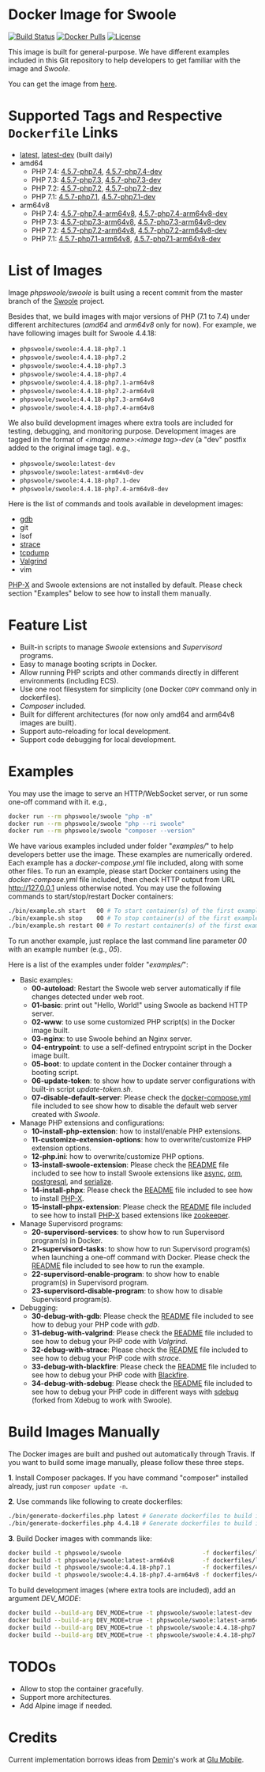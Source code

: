 # Docker Image for Swoole

[![Build Status](https://travis-ci.org/swoole/docker-swoole.svg?branch=master)](https://travis-ci.org/swoole/docker-swoole)
[![Docker Pulls](https://img.shields.io/docker/pulls/phpswoole/swoole.svg)](https://hub.docker.com/r/phpswoole/swoole)
[![License](https://img.shields.io/badge/license-apache2-blue.svg)](https://github.com/swoole/docker-swoole/blob/master/LICENSE)

This image is built for general-purpose. We have different examples included in this Git repository to help developers
to get familiar with the image and _Swoole_.

You can get the image from [here](https://hub.docker.com/r/phpswoole/swoole).

# Supported Tags and Respective `Dockerfile` Links

* [latest](https://github.com/swoole/docker-swoole/blob/master/dockerfiles/latest/amd64/php7.4/Dockerfile), [latest-dev](https://github.com/swoole/docker-swoole/blob/master/dockerfiles/latest/amd64/php7.4/Dockerfile) (built daily)
* amd64
    * PHP 7.4: [4.5.7-php7.4](https://github.com/swoole/docker-swoole/blob/master/dockerfiles/4.5.7/amd64/php7.4/Dockerfile), [4.5.7-php7.4-dev](https://github.com/swoole/docker-swoole/blob/master/dockerfiles/4.5.7/amd64/php7.4/Dockerfile)
    * PHP 7.3: [4.5.7-php7.3](https://github.com/swoole/docker-swoole/blob/master/dockerfiles/4.5.7/amd64/php7.3/Dockerfile), [4.5.7-php7.3-dev](https://github.com/swoole/docker-swoole/blob/master/dockerfiles/4.5.7/amd64/php7.3/Dockerfile)
    * PHP 7.2: [4.5.7-php7.2](https://github.com/swoole/docker-swoole/blob/master/dockerfiles/4.5.7/amd64/php7.2/Dockerfile), [4.5.7-php7.2-dev](https://github.com/swoole/docker-swoole/blob/master/dockerfiles/4.5.7/amd64/php7.2/Dockerfile)
    * PHP 7.1: [4.5.7-php7.1](https://github.com/swoole/docker-swoole/blob/master/dockerfiles/4.5.7/amd64/php7.1/Dockerfile), [4.5.7-php7.1-dev](https://github.com/swoole/docker-swoole/blob/master/dockerfiles/4.5.7/amd64/php7.1/Dockerfile)
* arm64v8
    * PHP 7.4: [4.5.7-php7.4-arm64v8](https://github.com/swoole/docker-swoole/blob/master/dockerfiles/4.5.7/arm64v8/php7.4/Dockerfile), [4.5.7-php7.4-arm64v8-dev](https://github.com/swoole/docker-swoole/blob/master/dockerfiles/4.5.7/arm64v8/php7.4/Dockerfile)
    * PHP 7.3: [4.5.7-php7.3-arm64v8](https://github.com/swoole/docker-swoole/blob/master/dockerfiles/4.5.7/arm64v8/php7.3/Dockerfile), [4.5.7-php7.3-arm64v8-dev](https://github.com/swoole/docker-swoole/blob/master/dockerfiles/4.5.7/arm64v8/php7.3/Dockerfile)
    * PHP 7.2: [4.5.7-php7.2-arm64v8](https://github.com/swoole/docker-swoole/blob/master/dockerfiles/4.5.7/arm64v8/php7.2/Dockerfile), [4.5.7-php7.2-arm64v8-dev](https://github.com/swoole/docker-swoole/blob/master/dockerfiles/4.5.7/arm64v8/php7.2/Dockerfile)
    * PHP 7.1: [4.5.7-php7.1-arm64v8](https://github.com/swoole/docker-swoole/blob/master/dockerfiles/4.5.7/arm64v8/php7.1/Dockerfile), [4.5.7-php7.1-arm64v8-dev](https://github.com/swoole/docker-swoole/blob/master/dockerfiles/4.5.7/arm64v8/php7.1/Dockerfile)

# List of Images

Image _phpswoole/swoole_ is built using a recent commit from the master branch of the [Swoole](https://github.com/swoole/swoole-src) project.

Besides that, we build images with major versions of PHP (7.1 to 7.4) under different architectures (_amd64_ and
_arm64v8_ only for now). For example, we have following images built for Swoole 4.4.18:

* `phpswoole/swoole:4.4.18-php7.1`
* `phpswoole/swoole:4.4.18-php7.2`
* `phpswoole/swoole:4.4.18-php7.3`
* `phpswoole/swoole:4.4.18-php7.4`
* `phpswoole/swoole:4.4.18-php7.1-arm64v8`
* `phpswoole/swoole:4.4.18-php7.2-arm64v8`
* `phpswoole/swoole:4.4.18-php7.3-arm64v8`
* `phpswoole/swoole:4.4.18-php7.4-arm64v8`

We also build development images where extra tools are included for testing, debugging, and monitoring purpose.
Development images are tagged in the format of _&lt;image name&gt;:&lt;image tag&gt;-dev_ (a "dev" postfix added to the
original image tag). e.g.,

* `phpswoole/swoole:latest-dev`
* `phpswoole/swoole:latest-arm64v8-dev`
* `phpswoole/swoole:4.4.18-php7.1-dev`
* `phpswoole/swoole:4.4.18-php7.4-arm64v8-dev`

Here is the list of commands and tools available in development images:

* [gdb](https://www.gnu.org/s/gdb)
* git
* lsof
* [strace](https://strace.io)
* [tcpdump](https://www.tcpdump.org)
* [Valgrind](http://www.valgrind.org)
* vim

[PHP-X](https://github.com/swoole/phpx) and Swoole extensions are not installed by default. Please check section
"Examples" below to see how to install them manually.

# Feature List

* Built-in scripts to manage _Swoole_ extensions and _Supervisord_ programs.
* Easy to manage booting scripts in Docker.
* Allow running PHP scripts and other commands directly in different environments (including ECS).
* Use one root filesystem for simplicity (one Docker `COPY` command only in dockerfiles).
* _Composer_ included.
* Built for different architectures (for now only amd64 and arm64v8 images are built).
* Support auto-reloading for local development.
* Support code debugging for local development.

# Examples

You may use the image to serve an HTTP/WebSocket server, or run some one-off command with it. e.g.,

```bash
docker run --rm phpswoole/swoole "php -m"
docker run --rm phpswoole/swoole "php --ri swoole"
docker run --rm phpswoole/swoole "composer --version"
```

We have various examples included under folder "_examples/_" to help developers better use the image. These examples are
numerically ordered. Each example has a _docker-compose.yml_ file included, along with some other files. To run an
example, please start Docker containers using the _docker-compose.yml_ file included, then check HTTP output from URL
http://127.0.0.1 unless otherwise noted. You may use the following commands to start/stop/restart Docker containers:

```bash
./bin/example.sh start   00 # To start container(s) of the first example.
./bin/example.sh stop    00 # To stop container(s) of the first example.
./bin/example.sh restart 00 # To restart container(s) of the first example.
```

To run another example, just replace the last command line parameter _00_ with an example number (e.g., _05_).

Here is a list of the examples under folder "_examples/_":

* Basic examples:
    * **00-autoload**: Restart the Swoole web server automatically if file changes detected under web root.
    * **01-basic**: print out "Hello, World!" using Swoole as backend HTTP server.
    * **02-www**: to use some customized PHP script(s) in the Docker image built.
    * **03-nginx**: to use Swoole behind an Nginx server.
    * **04-entrypoint**: to use a self-defined entrypoint script in the Docker image built.
    * **05-boot**: to update content in the Docker container through a booting script.
    * **06-update-token**: to show how to update server configurations with built-in script _update-token.sh_.
    * **07-disable-default-server**: Please check the [docker-compose.yml](https://github.com/swoole/docker-swoole/blob/master/examples/07-disable-default-server/docker-compose.yml) file included to see show how to disable the default web server created with _Swoole_.
* Manage PHP extensions and configurations:
    * **10-install-php-extension**: how to install/enable PHP extensions.
    * **11-customize-extension-options**: how to overwrite/customize PHP extension options.
    * **12-php.ini**: how to overwrite/customize PHP options.
    * **13-install-swoole-extension**: Please check the [README](https://github.com/swoole/docker-swoole/tree/master/examples/13-install-swoole-extension) file included to see how to install Swoole extensions like [async](https://github.com/swoole/ext-async), [orm](https://github.com/swoole/ext-orm), [postgresql](https://github.com/swoole/ext-postgresql), and [serialize](https://github.com/swoole/ext-serialize).
    * **14-install-phpx**: Please check the [README](https://github.com/swoole/docker-swoole/tree/master/examples/14-install-phpx) file included to see how to install [PHP-X](https://github.com/swoole/phpx).
    * **15-install-phpx-extension**: Please check the [README](https://github.com/swoole/docker-swoole/tree/master/examples/15-install-phpx-extension) file included to see how to install [PHP-X](https://github.com/swoole/phpx) based extensions like [zookeeper](https://github.com/swoole/ext-zookeeper).
* Manage Supervisord programs:
    * **20-supervisord-services**: to show how to run Supervisord program(s) in Docker.
    * **21-supervisord-tasks**: to show how to run Supervisord program(s) when launching a one-off command with Docker. Please check the [README](https://github.com/swoole/docker-swoole/tree/master/examples/21-supervisord-tasks) file included to see how to run the example.
    * **22-supervisord-enable-program**: to show how to enable program(s) in Supervisord program.
    * **23-supervisord-disable-program**: to show how to disable Supervisord program(s).
* Debugging:
    * **30-debug-with-gdb**: Please check the [README](https://github.com/swoole/docker-swoole/tree/master/examples/30-debug-with-gdb) file included to see how to debug your PHP code with _gdb_.
    * **31-debug-with-valgrind**: Please check the [README](https://github.com/swoole/docker-swoole/tree/master/examples/31-debug-with-valgrind) file included to see how to debug your PHP code with _Valgrind_.
    * **32-debug-with-strace**: Please check the [README](https://github.com/swoole/docker-swoole/tree/master/examples/32-debug-with-strace) file included to see how to debug your PHP code with _strace_.
    * **33-debug-with-blackfire**: Please check the [README](https://github.com/swoole/docker-swoole/tree/master/examples/33-debug-with-blackfire) file included to see how to debug your PHP code with [Blackfire](https://blackfire.io).
    * **34-debug-with-sdebug**: Please check the [README](https://github.com/swoole/docker-swoole/tree/master/examples/34-debug-with-sdebug) file included to see how to debug your PHP code in different ways with [sdebug](https://github.com/swoole/sdebug) (forked from Xdebug to work with Swoole).

# Build Images Manually

The Docker images are built and pushed out automatically through Travis. If you want to build some image manually, please
follow these three steps.

**1**. Install Composer packages. If you have command "composer" installed already, just run `composer update -n`.

**2**. Use commands like following to create dockerfiles:

```bash
./bin/generate-dockerfiles.php latest # Generate dockerfiles to build images from the master branch of Swoole.
./bin/generate-dockerfiles.php 4.4.18 # Generate dockerfiles to build images for Swoole 4.4.18.
```

**3**. Build Docker images with commands like:

```bash
docker build -t phpswoole/swoole                       -f dockerfiles/latest/amd64/php7.4/Dockerfile   .
docker build -t phpswoole/swoole:latest-arm64v8        -f dockerfiles/latest/arm64v8/php7.4/Dockerfile .
docker build -t phpswoole/swoole:4.4.18-php7.1         -f dockerfiles/4.4.18/amd64/php7.1/Dockerfile   .
docker build -t phpswoole/swoole:4.4.18-php7.4-arm64v8 -f dockerfiles/4.4.18/arm64v8/php7.4/Dockerfile .
```

To build development images (where extra tools are included), add an argument _DEV_MODE_:

```bash
docker build --build-arg DEV_MODE=true -t phpswoole/swoole:latest-dev                -f dockerfiles/latest/amd64/php7.4/Dockerfile   .
docker build --build-arg DEV_MODE=true -t phpswoole/swoole:latest-arm64v8-dev        -f dockerfiles/latest/arm64v8/php7.4/Dockerfile .
docker build --build-arg DEV_MODE=true -t phpswoole/swoole:4.4.18-php7.1-dev         -f dockerfiles/4.4.18/amd64/php7.1/Dockerfile   .
docker build --build-arg DEV_MODE=true -t phpswoole/swoole:4.4.18-php7.4-arm64v8-dev -f dockerfiles/4.4.18/arm64v8/php7.4/Dockerfile .
```

# TODOs

* Allow to stop the container gracefully.
* Support more architectures.
* Add Alpine image if needed.

# Credits

Current implementation borrows ideas from [Demin](https://github.com/deminy)'s work at [Glu Mobile](https://glu.com).
